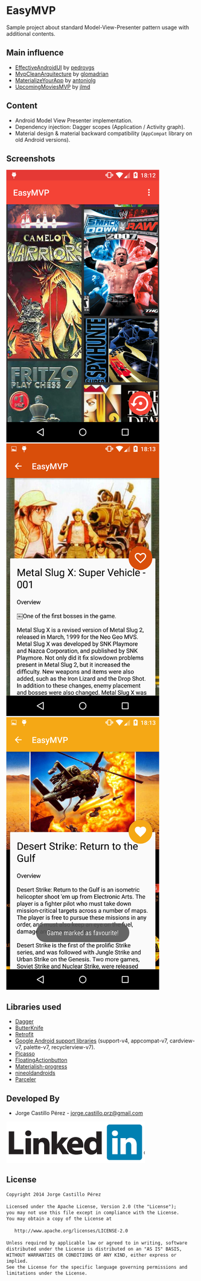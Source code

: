 EasyMVP
=======
Sample project about standard Model-View-Presenter pattern usage with additional contents.

Main influence
--------------
* [EffectiveAndroidUI](https://github.com/pedrovgs/EffectiveAndroidUI) by [pedrovgs](https://github.com/pedrovgs)
* [MvpCleanArquitecture](https://github.com/glomadrian/MvpCleanArchitecture/) by [glomadrian](https://github.com/glomadrian)
* [MaterializeYourApp](https://github.com/antoniolg/MaterializeYourApp) by [antoniolg](https://github.com/antoniolg)
* [UpcomingMoviesMVP](https://github.com/jlmd/UpcomingMoviesMVP) by [jlmd](https://github.com/jlmd)

Content
-------
* Android Model View Presenter implementation.
* Dependency injection: Dagger scopes (Application / Activity graph).
* Material design & material backward compatibility (```AppCompat``` library on old Android versions).

Screenshots
-----------
![sample Screenshot 1][1]
![sample Screenshot 2][2]
![sample Screenshot 3][3]

Libraries used
--------------
* [Dagger](http://square.github.io/dagger/)
* [ButterKnife](http://jakewharton.github.io/butterknife/)
* [Retrofit](http://square.github.io/retrofit/)
* [Google Android support libraries](https://developer.android.com/tools/support-library/features.html) (support-v4, appcompat-v7, cardview-v7, palette-v7, recyclerview-v7).
* [Picasso](http://square.github.io/picasso/)
* [FloatingActionbutton](https://github.com/makovkastar/FloatingActionButton)
* [Materialish-progress](https://github.com/pnikosis/materialish-progress)
* [nineoldandroids](http://nineoldandroids.com/)
* [Parceler](https://github.com/johncarl81/parceler)

Developed By
------------
* Jorge Castillo Pérez - <jorge.castillo.prz@gmail.com>

<a href="https://www.linkedin.com/in/jorgecastilloprz">
  <img alt="Add me to Linkedin" src="./art/linkedin.png" />
</a>

License
-------

    Copyright 2014 Jorge Castillo Pérez

    Licensed under the Apache License, Version 2.0 (the "License");
    you may not use this file except in compliance with the License.
    You may obtain a copy of the License at

       http://www.apache.org/licenses/LICENSE-2.0

    Unless required by applicable law or agreed to in writing, software
    distributed under the License is distributed on an "AS IS" BASIS,
    WITHOUT WARRANTIES OR CONDITIONS OF ANY KIND, either express or implied.
    See the License for the specific language governing permissions and
    limitations under the License.
    
[1]: ./art/screenshot_1.png
[2]: ./art/screenshot_2.png
[3]: ./art/screenshot_3.png